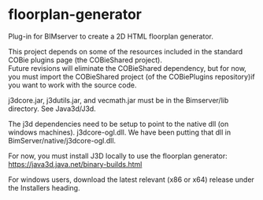 floorplan-generator
===================

Plug-in for BIMserver to create a 2D HTML floorplan generator.

This project depends on some of the resources included in the standard COBie plugins page (the COBieShared project).  
Future revisions will eliminate the COBieShared dependency, but for now, you must import the COBieShared project (of the COBiePlugins repository)if you want to
work with the source code.

j3dcore.jar, j3dutils.jar, and vecmath.jar must be in the Bimserver/lib directory.  See Java3d/J3d.

The j3d dependencies need to be setup to point to the native dll (on windows machines). j3dcore-ogl.dll.  We have been putting that dll
in BimServer/native/j3dcore-ogl.dll.

For now, you must install J3D locally to use the floorplan generator:
https://java3d.java.net/binary-builds.html

For windows users, download the latest relevant (x86 or x64) release under the Installers heading.




